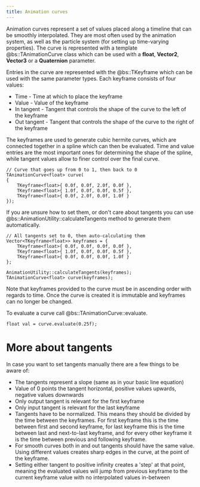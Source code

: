 ```yaml
---
title: Animation curves
---
```

Animation curves represent a set of values placed along a timeline that can be smoothly interpolated. They are most often used by the animation system, as well as the particle system (for setting up time-varying properties). The curve is represented with a template @bs::TAnimationCurve<T> class which can be used with a **float**, **Vector2**, **Vector3** or a **Quaternion** parameter.

Entries in the curve are represented with the @bs::TKeyframe which can be used with the same parameter types. Each keyframe consists of four values:
 - Time - Time at which to place the keyframe
 - Value - Value of the keyframe
 - In tangent - Tangent that controls the shape of the curve to the left of the keyframe
 - Out tangent - Tangent that controls the shape of the curve to the right of the keyframe
 
The keyframes are used to generate cubic hermite curves, which are connected together in a spline which can then be evaluated. Time and value entries are the most important ones for determining the shape of the spline, while tangent values allow to finer control over the final curve.

~~~~~~~~~~~~~{.cpp}
// Curve that goes up from 0 to 1, then back to 0
TAnimationCurve<float> curve(
{ 
	TKeyframe<float>{ 0.0f, 0.0f, 2.0f, 0.0f },
	TKeyframe<float>{ 1.0f, 0.0f, 0.0f, 0.5f },
	TKeyframe<float>{ 0.0f, 2.0f, 0.0f, 1.0f }
});
~~~~~~~~~~~~~

If you are unsure how to set them, or don't care about tangents you can use @bs::AnimationUtility::calculateTangents method to generate them automatically.

~~~~~~~~~~~~~{.cpp}
// All tangents set to 0, then auto-calculating them
Vector<TKeyframe<float>> keyframes = { 
	TKeyframe<float>{ 0.0f, 0.0f, 0.0f, 0.0f },
	TKeyframe<float>{ 1.0f, 0.0f, 0.0f, 0.5f },
	TKeyframe<float>{ 0.0f, 0.0f, 0.0f, 1.0f }
};

AnimationUtility::calculateTangents(keyframes);
TAnimationCurve<float> curve(keyframes);
~~~~~~~~~~~~~

Note that keyframes provided to the curve must be in ascending order with regards to time. Once the curve is created it is immutable and keyframes can no longer be changed.

To evaluate a curve call @bs::TAnimationCurve<T>::evaluate.

~~~~~~~~~~~~~{.cpp}
float val = curve.evaluate(0.25f);
~~~~~~~~~~~~~

# More about tangents
In case you want to set tangents manually there are a few things to be aware of:
 - The tangents represent a slope (same as in your basic line equation)
 - Value of 0 points the tangent horizontal, positive values upwards, negative values downwards
 - Only output tangent is relevant for the first keyframe
 - Only input tangent is relevant for the last keyframe
 - Tangents have to be normalized. This means they should be divided by the time between the keyframes. For first keyframe this is the time between first and second keyframe, for last keyframe this is the time between last and next-to-last keyframe, and for every other keyframe it is the time between previous and following keyframe.
 - For smooth curves both in and out tangents should have the same value. Using different values creates sharp edges in the curve, at the point of the keyframe.
 - Setting either tangent to positive infinity creates a 'step' at that point, meaning the evaluated values will jump from previous keyframe to the current keyframe value with no interpolated values in-between 